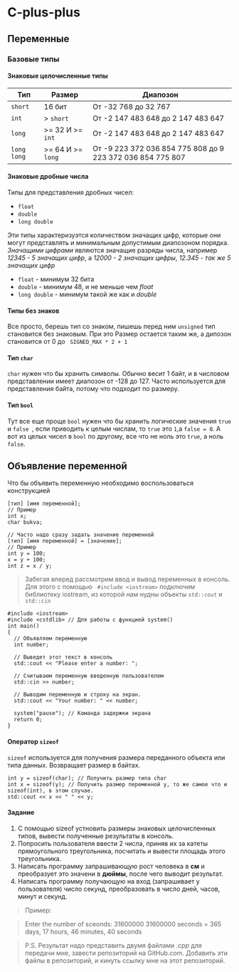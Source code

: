 # C-plus-plus
## Переменные
### Базовые типы
#### Знаковые целочисленные типы
|        Тип        |         Размер           |                         Диапозон                           |
| -------------     | ------------------------ | ---------------------------------------------------------- |
|  ``` short ```    | 16 бит                   | От -32 768 до 32 767                                       |
| ``` int ```       | > ``` short ```          | От -2 147 483 648 до 2 147 483 647                         |
| ``` long ```      | >= 32 И  >= ``` int ```  | От -2 147 483 648 до 2 147 483 647                         |
| ``` long long ``` | >= 64 И  >= ``` long ``` | От -9 223 372 036 854 775 808 до 9 223 372 036 854 775 807 |
#### Знаковые дробные числа
Типы для представления дробных чисел:
- ```float```
- ```double```
- ```long double```

Эти типы характеризуэтся количеством значащих цифр, которые они могут представлять и минимальным допустимым диапозоном порядка. *Значащими цифрами* являются значащие разряды числа, например *12345 - 5 значащих цифр*, а *12000 - 2 значащих цифры*, *12.345 - так же 5 значащих цифр*

- ```float``` - минимум 32 бита
- ```double``` - минимум 48, и не меньше чем *float*
- ```long double``` - минимум такой же как и *double*
#### Типы без знаков
Все просто, берешь тип со знаком, пишешь перед ним ``` unsigned ``` тип становится без знаковым. При это Размер остается таким же, а дипозон становится от 0 до ``` SIGNED_MAX * 2 + 1```
#### Тип ```char```
```char``` нужен что бы хранить символы. Обычно весит 1 байт, и в числовом представлении имеет диапозон от -128 до 127. Часто используется для представления байта, потому что подходит по размеру.
#### Тип ``` bool ```
Тут все еще проще ``` bool ``` нужен что бы хранить логические значения ``` true ``` и ```false ```, если приводить к целым числам, то ``` true ``` это ```1```,a ``` false = 0 ```. А вот из целых чисел в ``` bool ``` по другому, все что не ноль это ```true```, а ноль ```false```.
## Объявление переменной
Что бы объявить переменную необходимо воспользоваться конструкцией
```
[тип] [имя переменной];
// Пример
int x;
char bukva;

// Часто надо сразу задать значение переменной
[тип] [имя переменной] = [значение];
// Пример
int y = 100;
x = y + 100;
int z = x / y;
```

> Забегая вперед рассмотрим ввод и вывод переменных в консоль. Для  этого с помощью ``` #include <iostream>``` подключим библиотеку iostream, из которой нам нудны объекты ``` std::cout ``` и ``` std::cin ```
```
#include <iostream>
#include <cstdlib> // Для работы с функцией system()
int main()
{
  // Объявляем переменную
  int number; 
  
  // Выведет этот текст в консоль
  std::cout << "Please enter a number: "; 
  
  // Считываем переменную введенную пользователем
  std::cin >> number; 
  
  // Выводим переменную и строку на экран.
  std::cout << "Your number: " << number; 
  
  system("pause"); // Команда задержки экрана
  return 0;
}
```
#### Оператор ```sizeof```
```sizeof``` используется для получения размера переданного объекта или типа данных. Возвращает размер в байтах.
```
int y = sizeof(char); // Получить размер типа char
int x = sizeof(y); // Получить размер переменной y, то же самое что и sizeof(int), в этом случае.
std::cout << x << " " << y;
```
#### Задание
1. С помощью sizeof устновить размеры знаковых целочисленных типов, вывести полученные результаты в консоль.
2. Попросить пользователя ввести 2 числа, приняв их за катеты прямоугольного треугольника, посчитать и вывести площадь этого треугольника.
3. Написать программу запрашивающую рост человека в **см** и преобразует это значени в **дюймы**, после чего выводит результат.
4. Написать программу получающую на вход (запрашивает у пользователя) число секунд, преобразовать в число дней, часов, минут и секунд.

  > Пример:
  
  > Enter the number of sceonds: 31600000
  > 31600000 seconds = 365 days, 17 hours, 46 minutes, 40 seconds

> P.S. Результат надо представить двумя файлами *.cpp* для передачи мне, завести репозиторий на GitHub.com. Добавить эти файлы в репозиторий, и кинуть ссылку мне на этот репозиторий.

